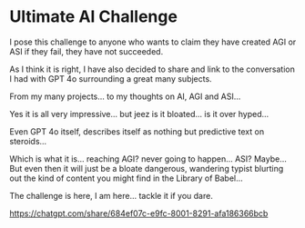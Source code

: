 # Ultimate AI Challenge

I pose this challenge to anyone who wants to claim they have created AGI or ASI if they fail, they have not succeeded.

As I think it is right, I have also decided to share and link to the conversation I had with GPT 4o surrounding a great many subjects.

From my many projects... to my thoughts on AI, AGI and ASI...

Yes it is all very impressive... but jeez is it bloated... is it over hyped...

Even GPT 4o itself, describes itself as nothing but predictive text on steroids...

Which is what it is... reaching AGI? never going to happen... ASI? Maybe... But even then it will just be a bloate dangerous, wandering typist blurting out the kind of content you might find in the Library of Babel...

The challenge is here, I am here... tackle it if you dare.

https://chatgpt.com/share/684ef07c-e9fc-8001-8291-afa186366bcb